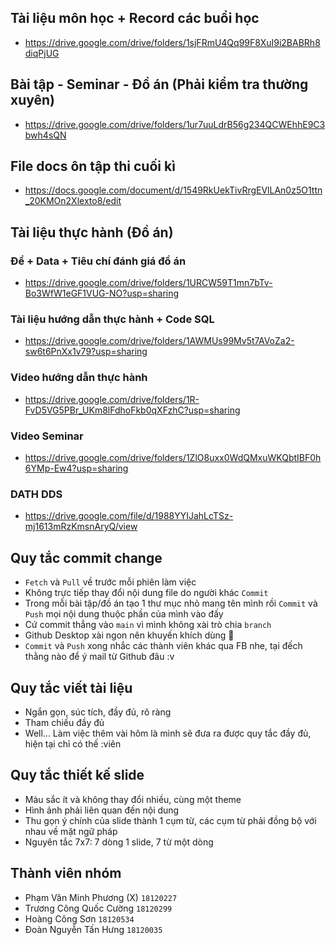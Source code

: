 ## Tài liệu môn học + Record các buổi học
- https://drive.google.com/drive/folders/1sjFRmU4Qq99F8XuI9i2BABRh8diqPjUG
## Bài tập - Seminar - Đồ án (Phải kiểm tra thường xuyên)
- https://drive.google.com/drive/folders/1ur7uuLdrB56g234QCWEhhE9C3bwh4sQN
## File docs ôn tập thi cuối kì
- https://docs.google.com/document/d/1549RkUekTivRrgEVlLAn0z5O1ttn_20KMOn2Xlexto8/edit

## Tài liệu thực hành (Đồ án)
  ### Đề + Data + Tiêu chí đánh giá đồ án
  - https://drive.google.com/drive/folders/1URCW59T1mn7bTv-Bo3WfW1eGF1VUG-NO?usp=sharing
  ### Tài liệu hướng dẫn thực hành + Code SQL
  - https://drive.google.com/drive/folders/1AWMUs99Mv5t7AVoZa2-sw6t6PnXx1v79?usp=sharing
  ### Video hướng dẫn thực hành
  - https://drive.google.com/drive/folders/1R-FvD5VG5PBr_UKm8lFdhoFkb0qXFzhC?usp=sharing
  ### Video Seminar
  - https://drive.google.com/drive/folders/1ZlO8uxx0WdQMxuWKQbtIBF0h6YMp-Ew4?usp=sharing
  ### DATH DDS
  - https://drive.google.com/file/d/1988YYIJahLcTSz-mj1613mRzKmsnAryQ/view

## Quy tắc commit change
- `Fetch` và `Pull` về trước mỗi phiên làm việc
- Không trực tiếp thay đổi nội dung file do người khác `Commit`
- Trong mỗi bài tập/đồ án tạo 1 thư mục nhỏ mang tên mình rồi `Commit` và `Push` mọi nội dung thuộc phần của mình vào đấy
- Cứ commit thẳng vào `main` vì mình không xài trò chia `branch`
- Github Desktop xài ngon nên khuyến khích dùng 🐧
- `Commit` và `Push` xong nhắc các thành viên khác qua FB nhe, tại đếch thằng nào để ý mail từ Github đâu :v

## Quy tắc viết tài liệu
- Ngắn gọn, súc tích, đầy đủ, rõ ràng
- Tham chiếu đầy đủ
- Well... Làm việc thêm vài hôm là mình sẽ đưa ra được quy tắc đầy đủ, hiện tại chỉ có thế :viên

## Quy tắc thiết kế slide
- Màu sắc ít và không thay đổi nhiều, cùng một theme
- Hình ảnh phải liên quan đến nội dung
- Thu gọn ý chính của slide thành 1 cụm từ, các cụm từ phải đồng bộ với nhau về mặt ngữ pháp
- Nguyên tắc 7x7: 7 dòng 1 slide, 7 từ một dòng

## Thành viên nhóm
- Phạm Văn Minh Phương (X)    `18120227`
- Trương Công Quốc Cường      `18120299`
- Hoàng Công Sơn              `18120534`
- Đoàn Nguyễn Tấn Hưng        `18120035`

